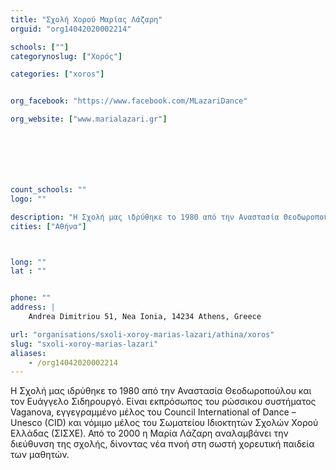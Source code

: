 ```yaml
---
title: "Σχολή Χορού Μαρίας Λάζαρη"
orguid: "org14042020002214"

schools: [""]
categorynoslug: ["Χορός"]

categories: ["xoros"]


org_facebook: "https://www.facebook.com/MLazariDance"

org_website: ["www.marialazari.gr"]







count_schools: ""
logo: ""

description: "Η Σχολή μας ιδρύθηκε το 1980 από την Αναστασία Θεοδωροπούλου και τον Ευάγγελο Σιδηρουργό. Είναι εκπρόσωπος του ρώσσικου συστήματος Vaganova, εγγεγραμμένο μέλος του Council International of Dance – Unesco (CID) και νόμιμο μέλος του Σωματείου Ιδιοκτητών Σχολών Χορού Ελλάδας (ΣΙΣΧΕ). Από το 2000 η Μαρία Λάζαρη αναλαμβάνει την διεύθυνση της σχολής, δίνοντας νέα πνοή στη σωστή χορευτική παιδεία των μαθητών."
cities: ["Αθήνα"]



long: ""
lat : ""


phone: ""
address: |
    Andrea Dimitriou 51, Nea Ionia, 14234 Athens, Greece

url: "organisations/sxoli-xoroy-marias-lazari/athina/xoros"
slug: "sxoli-xoroy-marias-lazari"
aliases:
    - /org14042020002214
---
```


Η Σχολή μας ιδρύθηκε το 1980 από την Αναστασία Θεοδωροπούλου και τον Ευάγγελο Σιδηρουργό. Είναι εκπρόσωπος του ρώσσικου συστήματος Vaganova, εγγεγραμμένο μέλος του Council International of Dance – Unesco (CID) και νόμιμο μέλος του Σωματείου Ιδιοκτητών Σχολών Χορού Ελλάδας (ΣΙΣΧΕ). Από το 2000 η Μαρία Λάζαρη αναλαμβάνει την διεύθυνση της σχολής, δίνοντας νέα πνοή στη σωστή χορευτική παιδεία των μαθητών.
